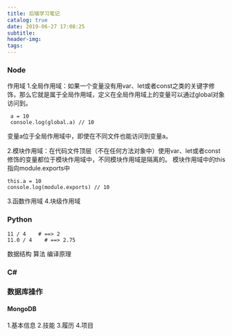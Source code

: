 ```yaml
---
title: 后端学习笔记
catalog: true
date: 2019-06-27 17:08:25
subtitle:
header-img:
tags:
---
```


### Node
作用域
1.全局作用域：如果一个变量没有用var、let或者const之类的关键字修饰，那么它就是属于全局作用域，定义在全局作用域上的变量可以通过global对象访问到。

     a = 10
     console.log(global.a) // 10

变量a位于全局作用域中，即使在不同文件也能访问到变量a。

2.模块作用域：在代码文件顶层（不在任何方法对象中）使用var、let或者const修饰的变量都位于模块作用域中，不同模块作用域是隔离的。
模块作用域中的this指向module.exports中

    this.a = 10
    console.log(module.exports) // 10

3.函数作用域
4.块级作用域

### Python

    11 / 4    # ==> 2
    11.0 / 4    # ==> 2.75

数据结构
算法
编译原理

### C#


### 数据库操作

#### MongoDB

1.基本信息
2.技能
3.履历
4.项目